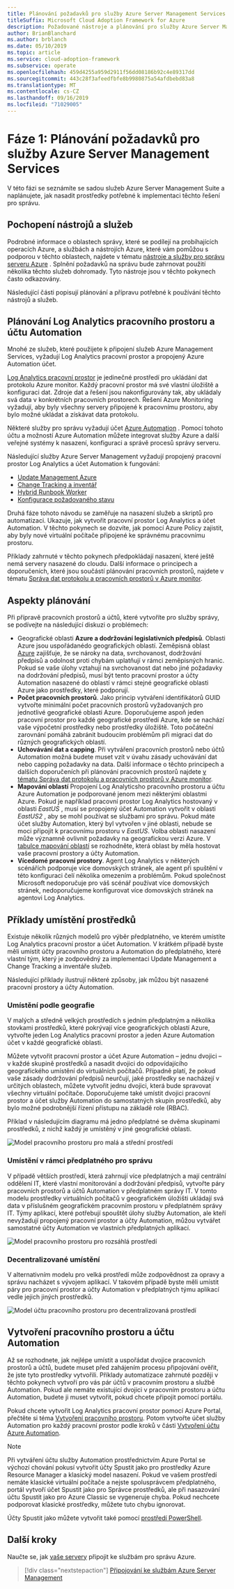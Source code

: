 ```yaml
---
title: Plánování požadavků pro služby Azure Server Management Services
titleSuffix: Microsoft Cloud Adoption Framework for Azure
description: Požadované nástroje a plánování pro služby Azure Server Management.
author: BrianBlanchard
ms.author: brblanch
ms.date: 05/10/2019
ms.topic: article
ms.service: cloud-adoption-framework
ms.subservice: operate
ms.openlocfilehash: 459d4255a959d2911f56dd08186b92c4e89317dd
ms.sourcegitcommit: 443c28f3afeedfbfe8b9980875a54afdbebd83a8
ms.translationtype: MT
ms.contentlocale: cs-CZ
ms.lasthandoff: 09/16/2019
ms.locfileid: "71029005"
---
```

# <a name="phase-1-prerequisite-planning-for-azure-server-management-services"></a>Fáze 1: Plánování požadavků pro služby Azure Server Management Services

V této fázi se seznámíte se sadou služeb Azure Server Management Suite a naplánujete, jak nasadit prostředky potřebné k implementaci těchto řešení pro správu.

## <a name="understand-the-tools-and-services"></a>Pochopení nástrojů a služeb

Podrobné informace o oblastech správy, které se podílejí na probíhajících operacích Azure, a službách a nástrojích Azure, které vám pomůžou s podporou v těchto oblastech, najdete v tématu [nástroje a služby pro správu serveru Azure](./tools-services.md) . Splnění požadavků na správu bude zahrnovat použití několika těchto služeb dohromady. Tyto nástroje jsou v těchto pokynech často odkazovány.

Následující části popisují plánování a přípravu potřebné k používání těchto nástrojů a služeb.

## <a name="log-analytics-workspace-and-automation-account-planning"></a>Plánování Log Analytics pracovního prostoru a účtu Automation

Mnohé ze služeb, které použijete k připojení služeb Azure Management Services, vyžadují Log Analytics pracovní prostor a propojený Azure Automation účet.

[Log Analytics pracovní prostor](https://docs.microsoft.com/azure/azure-monitor/learn/quick-create-workspace) je jedinečné prostředí pro ukládání dat protokolu Azure monitor. Každý pracovní prostor má své vlastní úložiště a konfiguraci dat. Zdroje dat a řešení jsou nakonfigurovány tak, aby ukládaly svá data v konkrétních pracovních prostorech. Řešení Azure Monitoring vyžadují, aby byly všechny servery připojené k pracovnímu prostoru, aby bylo možné ukládat a získávat data protokolu.

Některé služby pro správu vyžadují účet [Azure Automation](https://docs.microsoft.com/azure/automation/automation-intro) . Pomocí tohoto účtu a možností Azure Automation můžete integrovat služby Azure a další veřejné systémy k nasazení, konfiguraci a správě procesů správy serveru.

Následující služby Azure Server Management vyžadují propojený pracovní prostor Log Analytics a účet Automation k fungování:

- [Update Management Azure](https://docs.microsoft.com/azure/automation/automation-update-management)
- [Change Tracking a inventář](https://docs.microsoft.com/azure/automation/change-tracking)
- [Hybrid Runbook Worker](https://docs.microsoft.com/azure/automation/automation-hybrid-runbook-worker)
- [Konfigurace požadovaného stavu](https://docs.microsoft.com/azure/virtual-machines/extensions/dsc-overview)

Druhá fáze tohoto návodu se zaměřuje na nasazení služeb a skriptů pro automatizaci. Ukazuje, jak vytvořit pracovní prostor Log Analytics a účet Automation. V těchto pokynech se dozvíte, jak pomocí Azure Policy zajistit, aby byly nové virtuální počítače připojené ke správnému pracovnímu prostoru.

Příklady zahrnuté v těchto pokynech předpokládají nasazení, které ještě nemá servery nasazené do cloudu. Další informace o principech a doporučeních, které jsou součástí plánování pracovních prostorů, najdete v tématu [Správa dat protokolu a pracovních prostorů v Azure monitor](https://docs.microsoft.com/azure/azure-monitor/platform/manage-access).

## <a name="planning-considerations"></a>Aspekty plánování

Při přípravě pracovních prostorů a účtů, které vytvoříte pro služby správy, se podívejte na následující diskuzi o problémech:

- Geografické oblasti **Azure a dodržování legislativních předpisů**. Oblasti Azure jsou uspořádanédo geografických oblastí. Zeměpisná oblast [Azure](https://azure.microsoft.com/global-infrastructure/geographies/) zajišťuje, že se nároky na data, svrchovanost, dodržování předpisů a odolnost proti chybám uplatňují v rámci zeměpisných hranic. Pokud se vaše úlohy vztahují na svrchovanost dat nebo jiné požadavky na dodržování předpisů, musí být tento pracovní prostor a účty Automation nasazené do oblastí v rámci stejné geografické oblasti Azure jako prostředky, které podporují.
- **Počet pracovních prostorů**. Jako princip vytváření identifikátorů GUID vytvořte minimální počet pracovních prostorů vyžadovaných pro jednotlivé geografické oblasti Azure. Doporučujeme aspoň jeden pracovní prostor pro každé geografické prostředí Azure, kde se nachází vaše výpočetní prostředky nebo prostředky úložiště. Toto počáteční zarovnání pomáhá zabránit budoucím problémům při migraci dat do různých geografických oblastí.
- **Uchovávání dat a capping**. Při vytváření pracovních prostorů nebo účtů Automation možná budete muset vzít v úvahu zásady uchovávání dat nebo capping požadavky na data. Další informace o těchto principech a dalších doporučeních při plánování pracovních prostorů najdete [v tématu Správa dat protokolu a pracovních prostorů v Azure monitor](https://docs.microsoft.com/azure/azure-monitor/platform/manage-access).
- **Mapování oblastí** Propojení Log Analyticsho pracovního prostoru a účtu Azure Automation je podporované jenom mezi některými oblastmi Azure. Pokud je například pracovní prostor Log Analytics hostovaný v oblasti *EastUS* , musí se propojený účet Automation vytvořit v oblasti *EastUS2* , aby se mohl používat se službami pro správu. Pokud máte účet služby Automation, který byl vytvořen v jiné oblasti, nebude se moci připojit k pracovnímu prostoru v *EastUS*. Volba oblasti nasazení může významně ovlivnit požadavky na geografickou verzi Azure. V [tabulce mapování oblastí](https://docs.microsoft.com/azure/automation/how-to/region-mappings) se rozhodněte, která oblast by měla hostovat vaše pracovní prostory a účty Automation.
- **Vícedomé pracovní prostory**. Agent Log Analytics v některých scénářích podporuje více domovských stránek, ale agent při spuštění v této konfiguraci čelí několika omezením a problémům. Pokud společnost Microsoft nedoporučuje pro váš scénář používat více domovských stránek, nedoporučujeme konfigurovat více domovských stránek na agentovi Log Analytics.

## <a name="resource-placement-examples"></a>Příklady umístění prostředků

Existuje několik různých modelů pro výběr předplatného, ve kterém umístíte Log Analytics pracovní prostor a účet Automation. V krátkém případě byste měli umístit účty pracovního prostoru a Automation do předplatného, které vlastní tým, který je zodpovědný za implementaci Update Management a Change Tracking a inventáře služeb.

Následující příklady ilustrují některé způsoby, jak můžou být nasazené pracovní prostory a účty Automation.

### <a name="placement-by-geography"></a>Umístění podle geografie

V malých a středně velkých prostředích s jedním předplatným a několika stovkami prostředků, které pokrývají více geografických oblastí Azure, vytvořte jeden Log Analytics pracovní prostor a jeden Azure Automation účet v každé geografické oblasti.

Můžete vytvořit pracovní prostor a účet Azure Automation – jednu dvojici – v každé skupině prostředků a nasadit dvojici do odpovídajícího geografického umístění do virtuálních počítačů. Případně platí, že pokud vaše zásady dodržování předpisů neurčují, jaké prostředky se nacházejí v určitých oblastech, můžete vytvořit jednu dvojici, která bude spravovat všechny virtuální počítače. Doporučujeme také umístit dvojici pracovní prostor a účet služby Automation do samostatných skupin prostředků, aby bylo možné podrobnější řízení přístupu na základě role (RBAC).

Příklad v následujícím diagramu má jedno předplatné se dvěma skupinami prostředků, z nichž každý je umístěný v jiné geografické oblasti.

![Model pracovního prostoru pro malá a střední prostředí](./media/workspace-model-small.png)

### <a name="placement-in-a-management-subscription"></a>Umístění v rámci předplatného pro správu

V případě větších prostředí, která zahrnují více předplatných a mají centrální oddělení IT, které vlastní monitorování a dodržování předpisů, vytvořte páry pracovních prostorů a účtů Automation v předplatném správy IT. V tomto modelu prostředky virtuálních počítačů v geografickém úložišti ukládají svá data v příslušném geografickém pracovním prostoru v předplatném správy IT. Týmy aplikací, které potřebují spouštět úlohy služby Automation, ale kteří nevyžadují propojený pracovní prostor a účty Automation, můžou vytvářet samostatné účty Automation ve vlastních předplatných aplikací.

![Model pracovního prostoru pro rozsáhlá prostředí](./media/workspace-model-large.png)

### <a name="decentralized-placement"></a>Decentralizované umístění

V alternativním modelu pro velká prostředí může zodpovědnost za opravy a správu nacházet s vývojem aplikací. V takovém případě byste měli umístit páry pro pracovní prostor a účty Automation v předplatných týmu aplikací vedle jejich jiných prostředků.

  ![Model účtu pracovního prostoru pro decentralizovaná prostředí](./media/workspace-model-decentralized.png)

## <a name="create-a-workspace-and-automation-account"></a>Vytvoření pracovního prostoru a účtu Automation

Až se rozhodnete, jak nejlépe umístit a uspořádat dvojice pracovních prostorů a účtů, budete muset před zahájením procesu připojování ověřit, že jste tyto prostředky vytvořili. Příklady automatizace zahrnuté později v těchto pokynech vytvoří pro vás pár účtů v pracovním prostoru a službě Automation. Pokud ale nemáte existující dvojici v pracovním prostoru a účtu Automation, budete ji muset vytvořit, pokud chcete připojit pomocí portálu.

Pokud chcete vytvořit Log Analytics pracovní prostor pomocí Azure Portal, přečtěte si téma [Vytvoření pracovního prostoru](https://docs.microsoft.com/azure/azure-monitor/learn/quick-create-workspace#create-a-workspace). Potom vytvořte účet služby Automation pro každý pracovní prostor podle kroků v části [Vytvoření účtu Azure Automation](https://docs.microsoft.com/azure/automation/automation-quickstart-create-account).

> [!NOTE]
> Při vytváření účtu služby Automation prostřednictvím Azure Portal se výchozí chování pokusí vytvořit účty Spustit jako pro prostředky Azure Resource Manager a klasický model nasazení. Pokud ve vašem prostředí nemáte klasické virtuální počítače a nejste spolusprávcem předplatného, portál vytvoří účet Spustit jako pro Správce prostředků, ale při nasazování účtu Spustit jako pro Azure Classic se vygeneruje chyba. Pokud nechcete podporovat klasické prostředky, můžete tuto chybu ignorovat.
>
> Účty Spustit jako můžete vytvořit také pomocí [prostředí PowerShell](https://docs.microsoft.com/azure/automation/manage-runas-account#create-run-as-account-using-powershell).

## <a name="next-steps"></a>Další kroky

Naučte se, jak [vaše servery](./onboarding-overview.md) připojit ke službám pro správu Azure.

> [!div class="nextstepaction"]
> [Připojování ke službám Azure Server Management](./onboarding-overview.md)
